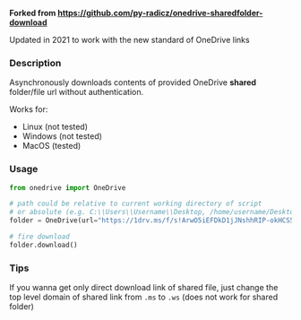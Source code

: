 **Forked from https://github.com/py-radicz/onedrive-sharedfolder-download**

Updated in 2021 to work with the new standard of OneDrive links

### Description

Asynchronously downloads contents of provided OneDrive **shared** folder/file url without authentication. 

Works for:
- Linux (not tested)
- Windows (not tested)
- MacOS (tested)



### Usage

```python
from onedrive import OneDrive

# path could be relative to current working directory of script
# or absolute (e.g. C:\\Users\\Username\\Desktop, /home/username/Desktop)
folder = OneDrive(url="https://1drv.ms/f/s!ArwO5iEFDkD1jJNshhRIP-okHCS52g", path="Desktop")

# fire download
folder.download()
```

### Tips

If you wanna get only direct download link of shared file, just change the top level domain
of shared link from `.ms` to `.ws` (does not work for shared folder)
